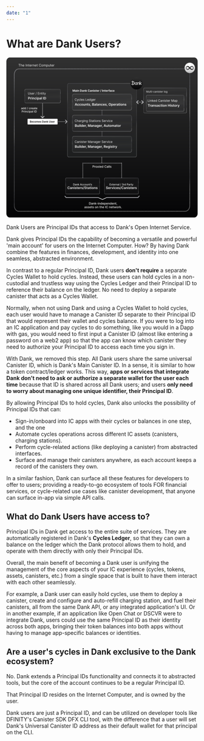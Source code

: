 ```yaml
---
date: "1"
---
```

# What are Dank Users?

![](imgs/architecture.svg)

Dank Users are Principal IDs that access to Dank's Open Internet Service.

Dank gives Principal IDs the capability of becoming a versatile and powerful 'main account' for users on the Internet Computer. How? By having Dank combine the features in finances, development, and identity into one seamless, abstracted environment.

In contrast to a regular Principal ID, Dank users **don't require** a separate Cycles Wallet to hold cycles. Instead, these users can hold cycles in a non-custodial and trustless way using the Cycles Ledger and their Principal ID to reference their balance on the ledger. No need to deploy a separate canister that acts as a Cycles Wallet.

Normally, when not using Dank and using a Cycles Wallet to hold cycles, each user would have to manage a Canister ID separate to their Principal ID that would represent their wallet and cycles balance. If you were to log into an IC application and pay cycles to do something, like you would in a Dapp with gas, you would need to first input a Canister ID (almost like entering a password on a web2 app) so that the app can know which canister they need to authorize your Principal ID to access each time you sign in.

With Dank, we removed this step. All Dank users share the same universal Canister ID, which is Dank's Main Canister ID. In a sense, it is similar to how a token contract/ledger works. This way, **apps or services that integrate Dank don't need to ask or authorize a separate wallet for the user each time** because that ID is shared across all Dank users; and users **only need to worry about managing one unique identifier, their Principal ID**.

By allowing Principal IDs to hold cycles, Dank also unlocks the possibility of Principal IDs that can:

- Sign-in/onboard into IC apps with their cycles or balances in one step, and the one
- Automate cycles operations across different IC assets (canisters, charging stations).
- Perform cycle-related actions (like deploying a canister) from abstracted interfaces.
- Surface and manage their canisters anywhere, as each account keeps a record of the canisters they own.

In a similar fashion, Dank can surface all these features for developers to offer to users; providing a ready-to-go ecosystem of tools FOR financial services, or cycle-related use cases like canister development, that anyone can surface in-app via simple API calls.

## What do Dank Users have access to?

Principal IDs in Dank get access to the entire suite of services. They are automatically registered in Dank's **Cycles Ledger**, so that they can own a balance on the ledger which the Dank protocol allows them to hold, and operate with them directly with only their Principal IDs.

Overall, the main benefit of becoming a Dank user is unifying the management of the core aspects of your IC experience (cycles, tokens, assets, canisters, etc.) from a single space that is built to have them interact with each other seamlessly.

For example, a Dank user can easily hold cycles, use them to deploy a canister, create and configure and auto-refill charging station, and fuel their canisters, all from the same Dank API, or any integrated application's UI. Or in another example, if an application like Open Chat or DSCVR were to integrate Dank, users could use the same Principal ID as their identity across both apps, bringing their token balances into both apps without having to manage app-specific balances or identities.

## Are a user's cycles in Dank exclusive to the Dank ecosystem?

No. Dank extends a Principal IDs functionality and connects it to abstracted tools, but the core of the account continues to be a regular Principal ID.

That Principal ID resides on the Internet Computer, and is owned by the user.

Dank users are just a Principal ID, and can be utilized on developer tools like DFINITY's Canister SDK DFX CLI tool, with the difference that a user will set Dank's Universal Canister ID address as their default wallet for that principal on the CLI.